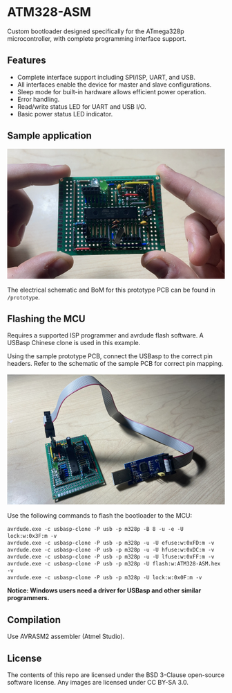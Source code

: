 # ATM328-ASM
Custom bootloader designed specifically for the ATmega328p microcontroller, with complete programming interface support.

## Features
* Complete interface support including SPI/ISP, UART, and USB.
* All interfaces enable the device for master and slave configurations.
* Sleep mode for built-in hardware allows efficient power operation.
* Error handling.
* Read/write status LED for UART and USB I/O.
* Basic power status LED indicator.

## Sample application
<img src="https://github.com/DaGooseYT/ATM328-ASM/blob/main/pic/3.png" height="300"></img>

The electrical schematic and BoM for this prototype PCB can be found in `/prototype`.

## Flashing the MCU
Requires a supported ISP programmer and avrdude flash software. A USBasp Chinese clone is used in this example.<br />

Using the sample prototype PCB, connect the USBasp to the correct pin headers. Refer to the schematic of the sample PCB for correct pin mapping.<br /><br />
<img src="https://github.com/DaGooseYT/ATM328-ASM/blob/main/pic/1.png" height="300"></img>

Use the following commands to flash the bootloader to the MCU:<br />

```
avrdude.exe -c usbasp-clone -P usb -p m328p -B 8 -u -e -U lock:w:0x3F:m -v
avrdude.exe -c usbasp-clone -P usb -p m328p -u -U efuse:w:0xFD:m -v
avrdude.exe -c usbasp-clone -P usb -p m328p -u -U hfuse:w:0xDC:m -v
avrdude.exe -c usbasp-clone -P usb -p m328p -u -U lfuse:w:0xFF:m -v 
avrdude.exe -c usbasp-clone -P usb -p m328p -U flash:w:ATM328-ASM.hex -v
avrdude.exe -c usbasp-clone -P usb -p m328p -U lock:w:0x0F:m -v
```

**Notice: Windows users need a driver for USBasp and other similar programmers.**


## Compilation
Use AVRASM2 assembler (Atmel Studio).

## License
The contents of this repo are licensed under the BSD 3-Clause open-source software license. Any images are licensed under CC BY-SA 3.0.
